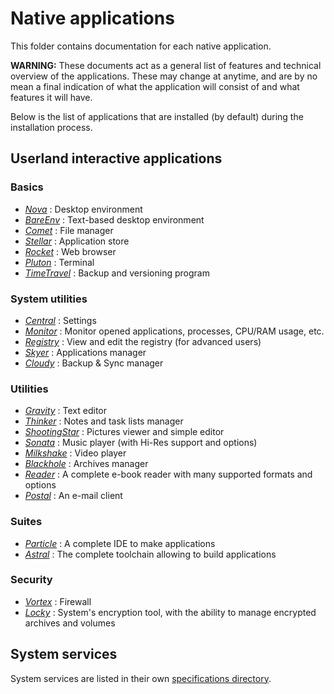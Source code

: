 # Native applications

This folder contains documentation for each native application.

**WARNING:** These documents act as a general list of features and technical overview of the applications. These may change at anytime, and are by no mean a final indication of what the application will consist of and what features it will have.

Below is the list of applications that are installed (by default) during the installation process.

## Userland interactive applications

### Basics

- [_Nova_](Nova.md) : Desktop environment
- [_BareEnv_](BareEnv.md) : Text-based desktop environment
- [_Comet_](Comet.md) : File manager
- [_Stellar_](Stellar.md) : Application store
- [_Rocket_](Rocket.md) : Web browser
- [_Pluton_](Pluton.md) : Terminal
- [_TimeTravel_](TimeTravel.md) : Backup and versioning program

### System utilities

- [_Central_](Central.md) : Settings
- [_Monitor_](Monitor.md) : Monitor opened applications, processes, CPU/RAM usage, etc.
- [_Registry_](Registry.md) : View and edit the registry (for advanced users)
- [_Skyer_](Skyer.md) : Applications manager
- [_Cloudy_](Cloudy.md) : Backup & Sync manager

### Utilities

- [_Gravity_](Gravity.md) : Text editor
- [_Thinker_](Thinker.md) : Notes and task lists manager
- [_ShootingStar_](ShootingStar.md) : Pictures viewer and simple editor
- [_Sonata_](Sonata.md) : Music player (with Hi-Res support and options)
- [_Milkshake_](Milkshake.md) : Video player
- [_Blackhole_](Blackhole.md) : Archives manager
- [_Reader_](Reader.md) : A complete e-book reader with many supported formats and options
- [_Postal_](Postal.md) : An e-mail client

### Suites

- [_Particle_](Particle.md) : A complete IDE to make applications
- [_Astral_](Astral.md) : The complete toolchain allowing to build applications

### Security

- [_Vortex_](Vortex.md) : Firewall
- [_Locky_](Locky.md) : System's encryption tool, with the ability to manage encrypted archives and volumes

## System services

System services are listed in their own [specifications directory](../specs/services/).
